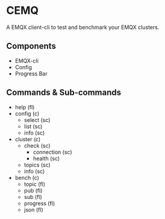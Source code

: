 # CEMQ

A EMQX client-cli to test and benchmark your EMQX clusters.

## Components

- EMQX-cli
- Config
- Progress Bar

## Commands & Sub-commands

- help (fl)
- config (c)
  - select (sc)
  - list (sc)
  - info (sc)
- cluster (c)
  - check (sc)
    - connection (sc)
    - health (sc)
  - topics (sc)
  - info (sc)
- bench (c)
  - topic (fl)
  - pub (fl)
  - sub (fl)
  - progress (fl)
  - json (fl)
